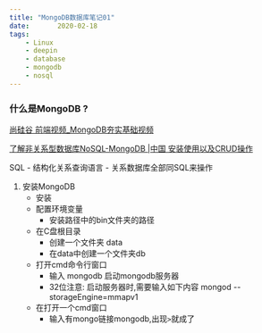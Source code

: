 ```yaml
---
title: "MongoDB数据库笔记01"
date:       2020-02-18
tags:
	- Linux
	- deepin
	- database
	- mongodb
	- nosql
---
```

  
### 什么是MongoDB ?

[尚硅谷 前端视频_MongoDB夯实基础视频](https://www.bilibili.com/video/av21989676?p=2)


[了解非关系型数据库NoSQL-MongoDB |中国 安装使用以及CRUD操作](https://zhenye-na.github.io/2020/01/27/intro-to-mongodb.html)


SQL
    - 结构化关系查询语言
    - 关系数据库全部同SQL来操作
    
1. 安装MongoDB
    - 安装
    - 配置环境变量
        - 安装路径中的bin文件夹的路径
    - 在C盘根目录
        - 创建一个文件夹 data
        - 在data中创建一个文件夹db
    - 打开cmd命令行窗口
        - 输入 mongodb 启动mongodb服务器
        - 32位注意:
            启动服务器时,需要输入如下内容
                mongod --storageEngine=mmapv1
    - 在打开一个cmd窗口
        - 输入有mongo链接mongodb,出现`>`就成了